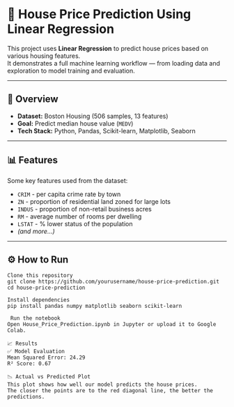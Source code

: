 # 🏡 House Price Prediction Using Linear Regression

This project uses **Linear Regression** to predict house prices based on various housing features.  
It demonstrates a full machine learning workflow — from loading data and exploration to model training and evaluation.

---

## 🚀 Overview
- **Dataset:** Boston Housing (506 samples, 13 features)
- **Goal:** Predict median house value (`MEDV`)
- **Tech Stack:** Python, Pandas, Scikit-learn, Matplotlib, Seaborn

---

## 📊 Features
Some key features used from the dataset:
- `CRIM` - per capita crime rate by town
- `ZN` - proportion of residential land zoned for large lots
- `INDUS` - proportion of non-retail business acres
- `RM` - average number of rooms per dwelling
- `LSTAT` - % lower status of the population
- *(and more...)*

---

## ⚙️ How to Run

```
Clone this repository
git clone https://github.com/yourusername/house-price-prediction.git
cd house-price-prediction

Install dependencies
pip install pandas numpy matplotlib seaborn scikit-learn

 Run the notebook
Open House_Price_Prediction.ipynb in Jupyter or upload it to Google Colab.

📈 Results
✅ Model Evaluation
Mean Squared Error: 24.29
R² Score: 0.67

📉 Actual vs Predicted Plot
This plot shows how well our model predicts the house prices.
The closer the points are to the red diagonal line, the better the predictions.
